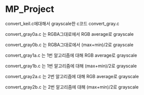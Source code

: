 # MP_Project
convert_keil.c에대해서 grayscale한 c코드 convert_gray.c

convert_gray0a.c 는 RGBA그대로에서 RGB average로 grayscale

convert_gray0b.c 는 RGBA그대로에서 (max+min)/2로 grayscale

convert_gray1a.c 는 1번 알고리즘에 대해 RGB average로 grayscale

convert_gray1b.c 는 1번 알고리즘에 대해 (max+min)/2로 grayscale

convert_gray2a.c 는 2번 알고리즘에 대해 RGB average로 grayscale

convert_gray2b.c 는 2번 알고리즘에 대해 (max+min)/2로 grayscale
